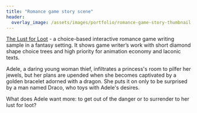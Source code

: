```yaml
---
title: "Romance game story scene"
header:
  overlay_image: /assets/images/portfolio/romance-game-story-thumbnail.png
---
```


[The Lust for Loot](https://docs.google.com/document/d/1M9nMnLeatADSpB9KkArmdb89thCBmAlF6iluN_JXf3Q/edit?usp=sharing) - a choice-based interactive romance game writing sample in a fantasy setting. It shows game writer’s work with short diamond shape choice trees and high priority for animation economy and laconic texts.

Adele, a daring young woman thief, infiltrates a princess's room to pilfer her jewels, but her plans are upended when she becomes captivated by a golden bracelet adorned with a dragon. She puts it on only to be surprised by a man named Draco, who toys with Adele's desires.

What does Adele want more: to get out of the danger or to surrender to her lust for loot?
